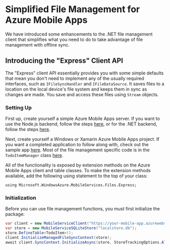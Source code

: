 # Simplified File Management for Azure Mobile Apps

We have introduced some enhancements to the .NET file management client that
simplifies what you need to do to take advantage of file management with
offline sync.

## Introducing the "Express" Client API

The "Express" client API essentially provides you with some simple defaults
that mean you don't need to implement any of the usually required interfaces,
such as `IFileSyncHandler` and `IFileDataSource`. It saves files to a location
on the local device's file system and keeps them in sync as changes are
made. You save and access these files using `Stream` objects.

### Setting Up

First up, create yourself a simple Azure Mobile Apps server. If you want to use
the Node.js backend, follow the steps [here](https://github.com/Azure/azure-mobile-apps-node-files),
or for the .NET backend, follow the steps [here](https://azure.microsoft.com/en-us/blog/file-management-with-azure-mobile-apps/#creating-the-server).

Next, create yourself a Windows or Xamarin Azure Mobile Apps project. If you
want a completed application to follow along with, check out the sample app
[here](https://github.com/danderson00/app-service-mobile-dotnet-todo-list-files/tree/master/src/client/MobileAppsFilesSample). Most of the file management specific code is in the
`TodoItemManager` class [here](https://github.com/danderson00/app-service-mobile-dotnet-todo-list-files/blob/master/src/client/MobileAppsFilesSample/TodoItemManager.cs).

All of the functionality is exposed by extension methods on the Azure Mobile Apps
client and table classes. To make the extension methods available, add the
following using statement to the top of your class:

    using Microsoft.WindowsAzure.MobileServices.Files.Express;

### Initialization

Before you can use file management functions, you must first initialize the package:

``` cs
var client = new MobileServiceClient("https://your-mobile-app.azurewebsites.net/");
var store = new MobileServiceSQLiteStore("localstore.db");
store.DefineTable<TodoItem>();
client.InitializeManagedFileSyncContext(store);
await client.SyncContext.InitializeAsync(store, StoreTrackingOptions.AllNotificationsAndChangeDetection);
```
